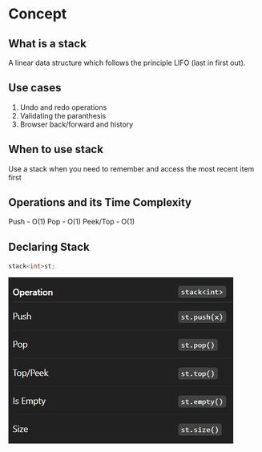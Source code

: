 # Concept

## What is a stack

A linear data structure which follows the principle LIFO (last in first out).

## Use cases

1. Undo and redo operations
2. Validating the paranthesis
3. Browser back/forward and history

## When to use stack

Use a stack when you need to remember and access the most recent item first

## Operations and its Time Complexity

Push - O(1)
Pop  - O(1)
Peek/Top - O(1)

## Declaring Stack

```c++
stack<int>st;
```

![alt text](stack.jpg)